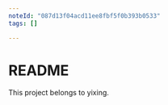```yaml
---
noteId: "087d13f04acd11ee8fbf5f0b393b0533"
tags: []

---
```

# README

This project belongs to yixing.
